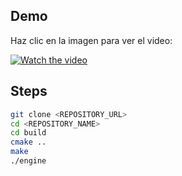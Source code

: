 ## Demo

Haz clic en la imagen para ver el video:

[![Watch the video](https://i.imgur.com/v9tAsWX.png)](https://youtu.be/RXGmr0ELn5M)


## Steps

```bash
git clone <REPOSITORY_URL>
cd <REPOSITORY_NAME>
cd build
cmake ..
make
./engine
